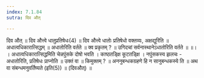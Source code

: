 ```yaml
---
index: 7.1.84
sutra: दिव औत्

---
```

 दिव औत् ॥ दिव औत्त्वे धातुप्रतिषेधः(4) ॥ दिव औत्त्वे धातोः प्रतिषेधो वक्तव्यः, अक्षद्यूरिति ॥ अधात्वधिकारात्सिद्धम् ॥ अधातोरिति वर्तते ॥ क्व प्रकृतम् ? ॥ उगिदचां सर्वनास्थानेऽधातोरिति वर्तते ॥ ॥। । अधात्वधिकारात्सिद्धमिति चेन्नपुंसके दोषो भवति । काष्ठतडि्क्ष कूटतडि्क्ष । नपुंसकस्य झलचः - अधातोरिति, प्रतिषेधः प्राप्नोति ॥ उक्तं वा ॥ किमुक्तम् ? ॥ अननुबन्धकग्रहणे हि न सानुबन्धकस्ये ति ॥ अथ वा संबन्धमनुवर्तिष्यते (इति(5)) ॥ (दिवऔत्) ॥ 